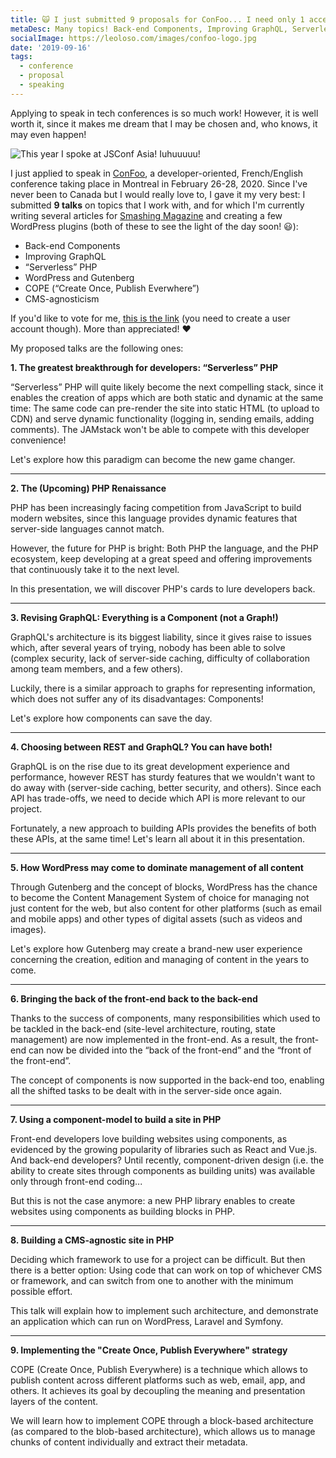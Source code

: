 ```yaml
---
title: 🙀 I just submitted 9 proposals for ConFoo... I need only 1 accepted! Want to vote for me?
metaDesc: Many topics! Back-end Components, Improving GraphQL, Serverless PHP, Gutenberg, COPE, CMS-agnosticism.
socialImage: https://leoloso.com/images/confoo-logo.jpg
date: '2019-09-16'
tags:
  - conference
  - proposal
  - speaking
---
```


Applying to speak in tech conferences is so much work! However, it is well worth it, since it makes me dream that I may be chosen and, who knows, it may even happen!

![This year I spoke at JSConf Asia! Iuhuuuuu!](/assets/leo-jsconfasia.jpg "This year I spoke at JSConf Asia! Iuhuuuuu!")

I just applied to speak in [ConFoo](https://confoo.ca/), a developer-oriented, French/English conference taking place in Montreal in February 26-28, 2020. Since I've never been to Canada but I would really love to, I gave it my very best: I submitted **9 talks** on topics that I work with, and for which I'm currently writing several articles for [Smashing Magazine](https://www.smashingmagazine.com) and creating a few WordPress plugins (both of these to see the light of the day soon! 😃):

- Back-end Components
- Improving GraphQL
- “Serverless” PHP
- WordPress and Gutenberg
- COPE (“Create Once, Publish Everwhere”)
- CMS-agnosticism

If you'd like to vote for me, [this is the link](https://confoo.ca/en/yul2020/call-for-papers/speaker/leonardo-losoviz) (you need to create a user account though). More than appreciated! ❤️

My proposed talks are the following ones:

**1. The greatest breakthrough for developers: “Serverless” PHP**

“Serverless” PHP will quite likely become the next compelling stack, since it enables the creation of apps which are both static and dynamic at the same time: The same code can pre-render the site into static HTML (to upload to CDN) and serve dynamic functionality (logging in, sending emails, adding comments). The JAMstack won't be able to compete with this developer convenience! 

Let's explore how this paradigm can become the new game changer.

---

**2. The (Upcoming) PHP Renaissance**

PHP has been increasingly facing competition from JavaScript to build modern websites, since this language provides dynamic features that server-side languages cannot match. 

However, the future for PHP is bright: Both PHP the language, and the PHP ecosystem, keep developing at a great speed and offering improvements that continuously take it to the next level. 

In this presentation, we will discover PHP's cards to lure developers back.

---

**3. Revising GraphQL: Everything is a Component (not a Graph!)**

GraphQL's architecture is its biggest liability, since it gives raise to issues which, after several years of trying, nobody has been able to solve (complex security, lack of server-side caching, difficulty of collaboration among team members, and a few others). 

Luckily, there is a similar approach to graphs for representing information, which does not suffer any of its disadvantages: Components! 

Let's explore how components can save the day.

---

**4. Choosing between REST and GraphQL? You can have both!**

GraphQL is on the rise due to its great development experience and performance, however REST has sturdy features that we wouldn't want to do away with (server-side caching, better security, and others). Since each API has trade-offs, we need to decide which API is more relevant to our project. 

Fortunately, a new approach to building APIs provides the benefits of both these APIs, at the same time! Let's learn all about it in this presentation.

---

**5. How WordPress may come to dominate management of all content**

Through Gutenberg and the concept of blocks, WordPress has the chance to become the Content Management System of choice for managing not just content for the web, but also content for other platforms (such as email and mobile apps) and other types of digital assets (such as videos and images). 

Let's explore how Gutenberg may create a brand-new user experience concerning the creation, edition and managing of content in the years to come.

---

**6. Bringing the back of the front-end back to the back-end**

Thanks to the success of components, many responsibilities which used to be tackled in the back-end (site-level architecture, routing, state management) are now implemented in the front-end. As a result, the front-end can now be divided into the “back of the front-end” and the “front of the front-end”. 

The concept of components is now supported in the back-end too, enabling all the shifted tasks to be dealt with in the server-side once again.

---

**7. Using a component-model to build a site in PHP**

Front-end developers love building websites using components, as evidenced by the growing popularity of libraries such as React and Vue.js. And back-end developers? Until recently, component-driven design (i.e. the ability to create sites through components as building units) was available only through front-end coding... 

But this is not the case anymore: a new PHP library enables to create websites using components as building blocks in PHP.

---

**8. Building a CMS-agnostic site in PHP**

Deciding which framework to use for a project can be difficult. But then there is a better option: Using code that can work on top of whichever CMS or framework, and can switch from one to another with the minimum possible effort. 

This talk will explain how to implement such architecture, and demonstrate an application which can run on WordPress, Laravel and Symfony.

---

**9. Implementing the "Create Once, Publish Everywhere" strategy**

COPE (Create Once, Publish Everywhere) is a technique which allows to publish content across different platforms such as web, email, app, and others. It achieves its goal by decoupling the meaning and presentation layers of the content. 

We will learn how to implement COPE through a block-based architecture (as compared to the blob-based architecture), which allows us to manage chunks of content individually and extract their metadata.
